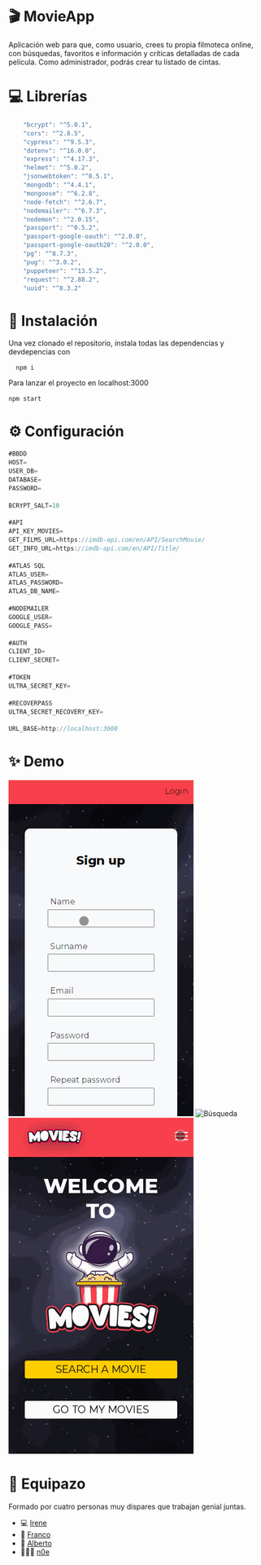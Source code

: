 # 🎬 MovieApp

Aplicación web para que, como usuario, crees tu propia filmoteca online, con búsquedas, favoritos e información y críticas detalladas de cada película. Como administrador, podrás crear tu listado de cintas.

# 💻 Librerías
```javascript
    "bcrypt": "^5.0.1",
    "cors": "^2.8.5",
    "cypress": "^9.5.3",
    "dotenv": "^16.0.0",
    "express": "^4.17.3",
    "helmet": "^5.0.2",
    "jsonwebtoken": "^8.5.1",
    "mongodb": "^4.4.1",
    "mongoose": "^6.2.8",
    "node-fetch": "^2.6.7",
    "nodemailer": "^6.7.3",
    "nodemon": "^2.0.15",
    "passport": "^0.5.2",
    "passport-google-oauth": "^2.0.0",
    "passport-google-oauth20": "^2.0.0",
    "pg": "^8.7.3",
    "pug": "^3.0.2",
    "puppeteer": "^13.5.2",
    "request": "^2.88.2",
    "uuid": "^8.3.2"
```
# 🚀 Instalación
Una vez clonado el repositorio, instala todas las dependencias y devdepencias con
```
  npm i 
````

Para lanzar el proyecto en localhost:3000 
```
npm start
```
# ⚙️ Configuración
``` javascript
#BBDD
HOST= 
USER_DB=
DATABASE=
PASSWORD=

BCRYPT_SALT=10

#API
API_KEY_MOVIES=
GET_FILMS_URL=https://imdb-api.com/en/API/SearchMovie/
GET_INFO_URL=https://imdb-api.com/en/API/Title/

#ATLAS SQL
ATLAS_USER=
ATLAS_PASSWORD=
ATLAS_DB_NAME=

#NODEMAILER
GOOGLE_USER=
GOOGLE_PASS=

#AUTH
CLIENT_ID=
CLIENT_SECRET=

#TOKEN
ULTRA_SECRET_KEY=

#RECOVERPASS
ULTRA_SECRET_RECOVERY_KEY=

URL_BASE=http://localhost:3000
```
# ✨ Demo
![Login](https://github.com/Alenriquez96/Movies_Intermediate_Project/blob/develop/public/img/Demo.gif)
![Búsqueda](https://github.com/Alenriquez96/Movies_Intermediate_Project/blob/develop/public/img/Demo2.gif)
![Hamburguesa](https://github.com/Alenriquez96/Movies_Intermediate_Project/blob/develop/public/img/Demo3.gif)

# 🤝 Equipazo
Formado por cuatro personas muy dispares que trabajan genial juntas.
* 💻 [Irene](https://github.com/airin181 "Irene")
* 🎸 [Franco](https://github.com/francospatz "Franco")
* 🛌 [Alberto](https://github.com/Alenriquez96 "Alberto")
* 👩🏻‍💻 [n0e](https://github.com/n0e13 "n0e")

